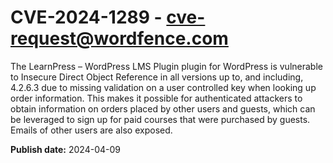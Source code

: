 # CVE-2024-1289 - cve-request@wordfence.com

The LearnPress – WordPress LMS Plugin plugin for WordPress is vulnerable to Insecure Direct Object Reference in all versions up to, and including, 4.2.6.3 due to missing validation on a user controlled key when looking up order information. This makes it possible for authenticated attackers to obtain information on orders placed by other users and guests, which can be leveraged to sign up for paid courses that were purchased by guests. Emails of other users are also exposed.

**Publish date:** 2024-04-09
